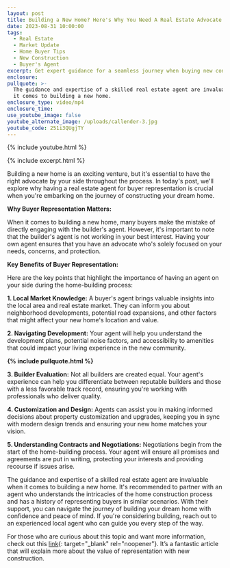 ```yaml
---
layout: post
title: Building a New Home? Here's Why You Need A Real Estate Advocate
date: 2023-08-31 10:00:00
tags:
  - Real Estate
  - Market Update
  - Home Buyer Tips
  - New Construction
  - Buyer's Agent
excerpt: Get expert guidance for a seamless journey when buying new construction.
enclosure:
pullquote: >-
  The guidance and expertise of a skilled real estate agent are invaluable when
  it comes to building a new home.
enclosure_type: video/mp4
enclosure_time:
use_youtube_image: false
youtube_alternate_image: /uploads/callender-3.jpg
youtube_code: 251i3QUgjTY
---
```

{% include youtube.html %}

{% include excerpt.html %}

Building a new home is an exciting venture, but it's essential to have the right advocate by your side throughout the process. In today's post, we'll explore why having a real estate agent for buyer representation is crucial when you're embarking on the journey of constructing your dream home.

**Why Buyer Representation Matters:**

When it comes to building a new home, many buyers make the mistake of directly engaging with the builder's agent. However, it's important to note that the builder's agent is not working in your best interest. Having your own agent ensures that you have an advocate who's solely focused on your needs, concerns, and protection.

**Key Benefits of Buyer Representation:**

Here are the key points that highlight the importance of having an agent on your side during the home-building process:

**1\. Local Market Knowledge:** A buyer's agent brings valuable insights into the local area and real estate market. They can inform you about neighborhood developments, potential road expansions, and other factors that might affect your new home's location and value.

**2\. Navigating Development:** Your agent will help you understand the development plans, potential noise factors, and accessibility to amenities that could impact your living experience in the new community.

**{% include pullquote.html %}**

**3\. Builder Evaluation:** Not all builders are created equal. Your agent's experience can help you differentiate between reputable builders and those with a less favorable track record, ensuring you're working with professionals who deliver quality.

**4\. Customization and Design:** Agents can assist you in making informed decisions about property customization and upgrades, keeping you in sync with modern design trends and ensuring your new home matches your vision.

**5\. Understanding Contracts and Negotiations:** Negotiations begin from the start of the home-building process. Your agent will ensure all promises and agreements are put in writing, protecting your interests and providing recourse if issues arise.

The guidance and expertise of a skilled real estate agent are invaluable when it comes to building a new home. It's recommended to partner with an agent who understands the intricacies of the home construction process and has a history of representing buyers in similar scenarios. With their support, you can navigate the journey of building your dream home with confidence and peace of mind. If you're considering building, reach out to an experienced local agent who can guide you every step of the way.

For those who are curious about this topic and want more information, check out this [link](https://www.keepingcurrentmatters.com/2023/08/09/the-value-of-an-agent-when-buying-your-new-construction-home/){: target="_blank" rel="noopener"}. It’s a fantastic article that will explain more about the value of representation with new construction.
